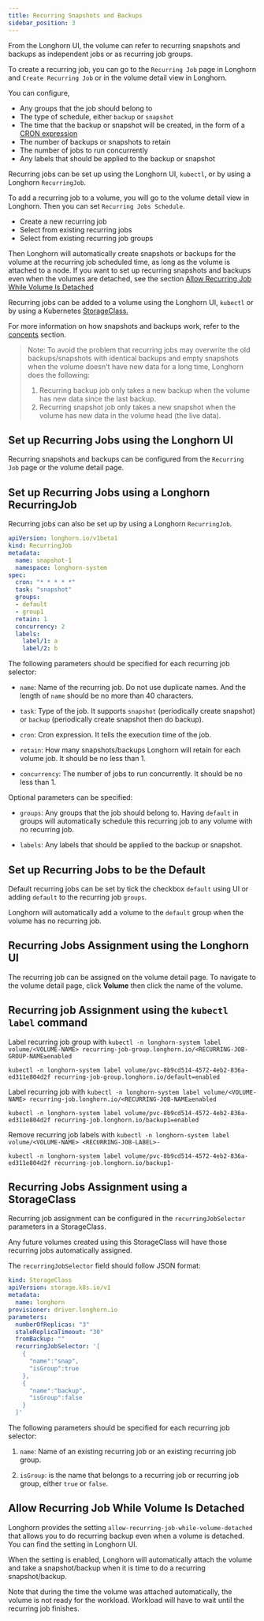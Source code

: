 ```yaml
---
title: Recurring Snapshots and Backups
sidebar_position: 3
---
```


<head>
  <link rel="canonical" href="https://main--longhornio-docusaurus.netlify.app/snapshots-and-backups/scheduling-backups-and-snapshots"/>
</head>

From the Longhorn UI, the volume can refer to recurring snapshots and backups as independent jobs or as recurring job groups.

To create a recurring job, you can go to the `Recurring Job` page in Longhorn and `Create Recurring Job` or in the volume detail view in Longhorn.

You can configure,
- Any groups that the job should belong to
- The type of schedule, either `backup` or `snapshot`
- The time that the backup or snapshot will be created, in the form of a [CRON expression](https://en.wikipedia.org/wiki/Cron#CRON_expression)
- The number of backups or snapshots to retain
- The number of jobs to run concurrently
- Any labels that should be applied to the backup or snapshot

Recurring jobs can be set up using the Longhorn UI, `kubectl`, or by using a Longhorn `RecurringJob`.

To add a recurring job to a volume, you will go to the volume detail view in Longhorn. Then you can set `Recurring Jobs Schedule`.

- Create a new recurring job
- Select from existing recurring jobs
- Select from existing recurring job groups

Then Longhorn will automatically create snapshots or backups for the volume at the recurring job scheduled time, as long as the volume is attached to a node.
If you want to set up recurring snapshots and backups even when the volumes are detached, see the section [Allow Recurring Job While Volume Is Detached](#allow-recurring-job-while-volume-is-detached)

Recurring jobs can be added to a volume using the Longhorn UI, `kubectl` or by using a Kubernetes [StorageClass.](https://kubernetes.io/docs/concepts/storage/storage-classes/)

For more information on how snapshots and backups work, refer to the [concepts](../concepts) section.

> Note: To avoid the problem that recurring jobs may overwrite the old backups/snapshots with identical backups and empty snapshots when the volume doesn't have new data for a long time, Longhorn does the following:
> 1. Recurring backup job only takes a new backup when the volume has new data since the last backup.
> 1. Recurring snapshot job only takes a new snapshot when the volume has new data in the volume head (the live data).

## Set up Recurring Jobs using the Longhorn UI

Recurring snapshots and backups can be configured from the `Recurring Job` page or the volume detail page.

## Set up Recurring Jobs using a Longhorn RecurringJob

Recurring jobs can also be set up by using a Longhorn `RecurringJob`.
```yaml
apiVersion: longhorn.io/v1beta1
kind: RecurringJob
metadata:
  name: snapshot-1
  namespace: longhorn-system
spec:
  cron: "* * * * *"
  task: "snapshot"
  groups:
  - default
  - group1
  retain: 1
  concurrency: 2
  labels:
    label/1: a
    label/2: b
```

The following parameters should be specified for each recurring job selector:

- `name`: Name of the recurring job. Do not use duplicate names. And the length of `name` should be no more than 40 characters.
 
- `task`: Type of the job. It supports `snapshot` (periodically create snapshot) or `backup` (periodically create snapshot then do backup).
 
- `cron`: Cron expression. It tells the execution time of the job.
 
- `retain`: How many snapshots/backups Longhorn will retain for each volume job. It should be no less than 1.

- `concurrency`: The number of jobs to run concurrently. It should be no less than 1.

Optional parameters can be specified:

- `groups`: Any groups that the job should belong to. Having `default` in groups will automatically schedule this recurring job to any volume with no recurring job.

- `labels`: Any labels that should be applied to the backup or snapshot.

## Set up Recurring Jobs to be the Default

Default recurring jobs can be set by tick the checkbox `default` using UI or adding `default` to the recurring job `groups`.

Longhorn will automatically add a volume to the `default` group when the volume has no recurring job.

## Recurring Jobs Assignment using the Longhorn UI

The recurring job can be assigned on the volume detail page. To navigate to the volume detail page, click **Volume** then click the name of the volume.

## Recurring job Assignment using the `kubectl label` command

Label recurring job group with `kubectl -n longhorn-system label volume/<VOLUME-NAME> recurring-job-group.longhorn.io/<RECURRING-JOB-GROUP-NAME≥enabled`
```
kubectl -n longhorn-system label volume/pvc-8b9cd514-4572-4eb2-836a-ed311e804d2f recurring-job-group.longhorn.io/default=enabled
```

Label recurring job with `kubectl -n longhorn-system label volume/<VOLUME-NAME> recurring-job.longhorn.io/<RECURRING-JOB-NAME≥enabled`
```
kubectl -n longhorn-system label volume/pvc-8b9cd514-4572-4eb2-836a-ed311e804d2f recurring-job.longhorn.io/backup1=enabled
```

Remove recurring job labels with `kubectl -n longhorn-system label volume/<VOLUME-NAME> <RECURRING-JOB-LABEL>-`
```
kubectl -n longhorn-system label volume/pvc-8b9cd514-4572-4eb2-836a-ed311e804d2f recurring-job.longhorn.io/backup1-
```

## Recurring Jobs Assignment using a StorageClass

Recurring job assignment can be configured in the `recurringJobSelector` parameters in a StorageClass.

Any future volumes created using this StorageClass will have those recurring jobs automatically assigned.

The `recurringJobSelector` field should follow JSON format:
```yaml
kind: StorageClass
apiVersion: storage.k8s.io/v1
metadata:
  name: longhorn
provisioner: driver.longhorn.io
parameters:
  numberOfReplicas: "3"
  staleReplicaTimeout: "30"
  fromBackup: ""
  recurringJobSelector: '[
    {
      "name":"snap",
      "isGroup":true
    },
    {
      "name":"backup",
      "isGroup":false
    }
  ]'
```

The following parameters should be specified for each recurring job selector:

1. `name`: Name of an existing recurring job or an existing recurring job group.

2. `isGroup`: is the name that belongs to a recurring job or recurring job group, either `true` or `false`.


## Allow Recurring Job While Volume Is Detached

Longhorn provides the setting `allow-recurring-job-while-volume-detached` that allows you to do recurring backup even when a volume is detached.
You can find the setting in Longhorn UI.

When the setting is enabled, Longhorn will automatically attach the volume and take a snapshot/backup when it is time to do a recurring snapshot/backup.

Note that during the time the volume was attached automatically, the volume is not ready for the workload. Workload will have to wait until the recurring job finishes.
